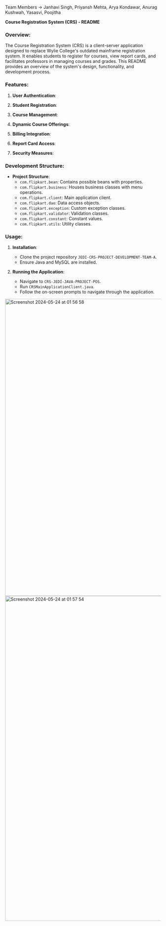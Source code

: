 Team Members -> 
Janhavi Singh,
Priyansh Mehta,
Arya Kondawar,
Anurag Kushwah,
Yasasvi,
Poojitha

**Course Registration System (CRS) - README**

### Overview:
The Course Registration System (CRS) is a client-server application designed to replace Wylie College's outdated mainframe registration system. It enables students to register for courses, view report cards, and facilitates professors in managing courses and grades. This README provides an overview of the system's design, functionality, and development process.

### Features:
1. **User Authentication**:

2. **Student Registration**:

3. **Course Management**:

4. **Dynamic Course Offerings**:

5. **Billing Integration**:

6. **Report Card Access**:

7. **Security Measures**:

### Development Structure:
- **Project Structure**:
   - `com.flipkart.bean`: Contains possible beans with properties.
   - `com.flipkart.business`: Houses business classes with menu operations.
   - `com.flipkart.client`: Main application client.
   - `com.flipkart.dao`: Data access objects.
   - `com.flipkart.exception`: Custom exception classes.
   - `com.flipkart.validator`: Validation classes.
   - `com.flipkart.constant`: Constant values.
   - `com.flipkart.utils`: Utility classes.

### Usage:
1. **Installation**:
   - Clone the project repository `JEDI-CRS-PROJECT-DEVELOPMENT-TEAM-A`.
   - Ensure Java and MySQL are installed.

2. **Running the Application**:
   - Navigate to `CRS-JEDI-JAVA-PROJECT-POS`.
   - Run `CRSMainApplicationClient.java`.
   - Follow the on-screen prompts to navigate through the application.


<img width="961" alt="Screenshot 2024-05-24 at 01 56 58" src="https://github.com/AK232003/JEDI-CRS-PROJECT-DEVELOPMENT-TEAM-A/assets/96649747/3b8f194e-fce9-403c-95e9-4d32b0edf767">
<img width="1051" alt="Screenshot 2024-05-24 at 01 57 54" src="https://github.com/AK232003/JEDI-CRS-PROJECT-DEVELOPMENT-TEAM-A/assets/96649747/f55c0bb9-4cd3-4bc0-811a-476f4b282443">


